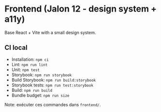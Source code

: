 # Frontend (Jalon 12 - design system + a11y)

Base React + Vite with a small design system.

## CI local
- Installation: `npm ci`
- Lint: `npm run lint`
- Unit: `npm test`
- Storybook: `npm run storybook`
- Build Storybook: `npm run build:storybook`
- Storybook tests: `npm run test:storybook`
- Build: `npm run build`
- Bundle budget: `npm run size`

Note: exécuter ces commandes dans `frontend/`.
